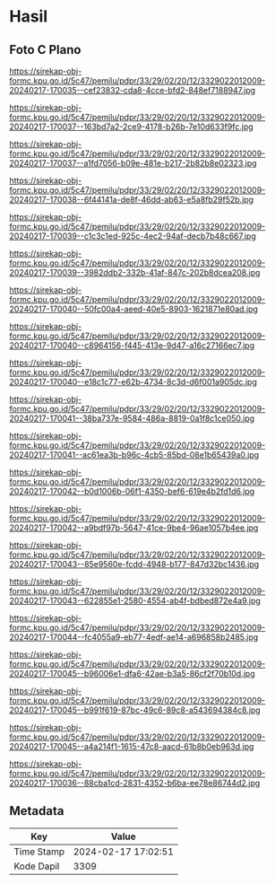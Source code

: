 # Hasil

## Foto C Plano

https://sirekap-obj-formc.kpu.go.id/5c47/pemilu/pdpr/33/29/02/20/12/3329022012009-20240217-170035--cef23832-cda8-4cce-bfd2-848ef7188947.jpg

https://sirekap-obj-formc.kpu.go.id/5c47/pemilu/pdpr/33/29/02/20/12/3329022012009-20240217-170037--163bd7a2-2ce9-4178-b26b-7e10d633f9fc.jpg

https://sirekap-obj-formc.kpu.go.id/5c47/pemilu/pdpr/33/29/02/20/12/3329022012009-20240217-170037--a1fd7056-b09e-481e-b217-2b82b8e02323.jpg

https://sirekap-obj-formc.kpu.go.id/5c47/pemilu/pdpr/33/29/02/20/12/3329022012009-20240217-170038--6f44141a-de8f-46dd-ab63-e5a8fb29f52b.jpg

https://sirekap-obj-formc.kpu.go.id/5c47/pemilu/pdpr/33/29/02/20/12/3329022012009-20240217-170039--c1c3c1ed-925c-4ec2-94af-decb7b48c667.jpg

https://sirekap-obj-formc.kpu.go.id/5c47/pemilu/pdpr/33/29/02/20/12/3329022012009-20240217-170039--3982ddb2-332b-41af-847c-202b8dcea208.jpg

https://sirekap-obj-formc.kpu.go.id/5c47/pemilu/pdpr/33/29/02/20/12/3329022012009-20240217-170040--50fc00a4-aeed-40e5-8903-1621871e80ad.jpg

https://sirekap-obj-formc.kpu.go.id/5c47/pemilu/pdpr/33/29/02/20/12/3329022012009-20240217-170040--c8964156-f445-413e-9d47-a16c27166ec7.jpg

https://sirekap-obj-formc.kpu.go.id/5c47/pemilu/pdpr/33/29/02/20/12/3329022012009-20240217-170040--e18c1c77-e62b-4734-8c3d-d6f001a905dc.jpg

https://sirekap-obj-formc.kpu.go.id/5c47/pemilu/pdpr/33/29/02/20/12/3329022012009-20240217-170041--38ba737e-9584-486a-8819-0a1f8c1ce050.jpg

https://sirekap-obj-formc.kpu.go.id/5c47/pemilu/pdpr/33/29/02/20/12/3329022012009-20240217-170041--ac61ea3b-b96c-4cb5-85bd-08e1b65439a0.jpg

https://sirekap-obj-formc.kpu.go.id/5c47/pemilu/pdpr/33/29/02/20/12/3329022012009-20240217-170042--b0d1006b-06f1-4350-bef6-619e4b2fd1d6.jpg

https://sirekap-obj-formc.kpu.go.id/5c47/pemilu/pdpr/33/29/02/20/12/3329022012009-20240217-170042--a9bdf97b-5647-41ce-9be4-96ae1057b4ee.jpg

https://sirekap-obj-formc.kpu.go.id/5c47/pemilu/pdpr/33/29/02/20/12/3329022012009-20240217-170043--85e9560e-fcdd-4948-b177-847d32bc1436.jpg

https://sirekap-obj-formc.kpu.go.id/5c47/pemilu/pdpr/33/29/02/20/12/3329022012009-20240217-170043--622855e1-2580-4554-ab4f-bdbed872e4a9.jpg

https://sirekap-obj-formc.kpu.go.id/5c47/pemilu/pdpr/33/29/02/20/12/3329022012009-20240217-170044--fc4055a9-eb77-4edf-ae14-a696858b2485.jpg

https://sirekap-obj-formc.kpu.go.id/5c47/pemilu/pdpr/33/29/02/20/12/3329022012009-20240217-170045--b96006e1-dfa6-42ae-b3a5-86cf2f70b10d.jpg

https://sirekap-obj-formc.kpu.go.id/5c47/pemilu/pdpr/33/29/02/20/12/3329022012009-20240217-170045--b991f619-87bc-49c6-89c8-a543694384c8.jpg

https://sirekap-obj-formc.kpu.go.id/5c47/pemilu/pdpr/33/29/02/20/12/3329022012009-20240217-170045--a4a214f1-1615-47c8-aacd-61b8b0eb963d.jpg

https://sirekap-obj-formc.kpu.go.id/5c47/pemilu/pdpr/33/29/02/20/12/3329022012009-20240217-170036--88cba1cd-2831-4352-b6ba-ee78e86744d2.jpg


## Metadata

| Key        | Value               |
| ---------- | ------------------- |
| Time Stamp | 2024-02-17 17:02:51 |
| Kode Dapil | 3309                |



